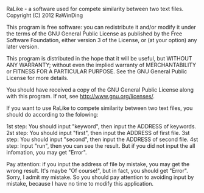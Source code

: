   RaLike - a software used for compete similarity between two text files.
  Copyright (C) 2012 RaWinDing 

  This program is free software: you can redistribute it and/or modify
it under the terms of the GNU General Public License as published by
the Free Software Foundation, either version 3 of the License, or
(at your option) any later version.

  This program is distributed in the hope that it will be useful,
but WITHOUT ANY WARRANTY; without even the implied warranty of
MERCHANTABILITY or FITNESS FOR A PARTICULAR PURPOSE.  See the
GNU General Public License for more details.

  You should have received a copy of the GNU General Public License
along with this program.  If not, see <http://www.gnu.org/licenses/>.

  If you want to use RaLike to compete similarity between two text files, you
should do according to the folowing:

  1st step: You should input "keyword", then input the ADDRESS of keywords.
  2st step: You should input "first", then input the ADDRESS of first file.
  3st step: You should input "second", then input the ADDRESS of second file.
  4st step: Input "run", then you can see the result. But if you did not input
          the all infomation, you may get "Error".

  Pay attention: if you input the address of file by mistake, you may get the
wrong result. It's maybe "Of course!", but in fact, you should get "Error".
Sorry, I admit my mistake. So you should pay attention to avoiding input by
mistake, because I have no time to modify this application.
